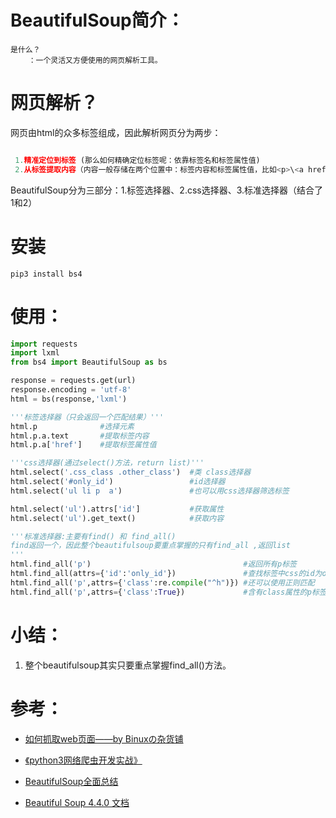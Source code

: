 # BeautifulSoup简介：
    是什么？
        ：一个灵活又方便使用的网页解析工具。

# 网页解析？
网页由html的众多标签组成，因此解析网页分为两步：
```python

 1.精准定位到标签 (那么如何精确定位标签呢：依靠标签名和标签属性值)
 2.从标签提取内容（内容一般存储在两个位置中：标签内容和标签属性值，比如<p>\<a href="www.douban.com">豆瓣电影</a></p>） 
```
BeautifulSoup分为三部分：1.标签选择器、2.css选择器、3.标准选择器（结合了1和2）

# 安装
    pip3 install bs4


# 使用：
```python {.line-numbers}
import requests
import lxml
from bs4 import BeautifulSoup as bs

response = requests.get(url)
response.encoding = 'utf-8'
html = bs(response,'lxml')

'''标签选择器（只会返回一个匹配结果）'''
html.p              #选择元素
html.p.a.text       #提取标签内容
html.p.a['href']    #提取标签属性值

'''css选择器(通过select()方法，return list)'''
html.select('.css_class .other_class')  #类 class选择器
html.select('#only_id')                 #id选择器
html.select('ul li p  a')               #也可以用css选择器筛选标签

html.select('ul').attrs['id']           #获取属性
html.select('ul').get_text()            #获取内容

'''标准选择器:主要有find() 和 find_all()
find返回一个，因此整个beautifulsoup要重点掌握的只有find_all ,返回list
'''
html.find_all('p')                                  #返回所有p标签
html.find_all(attrs={'id':'only_id'})               #查找标签中css的id为only_id的标签
html.find_all('p',attrs={'class':re.compile("^h")}) #还可以使用正则匹配
html.find_all('p',attrs={'class':True})             #含有class属性的p标签即可
```

# 小结：
1. 整个beautifulsoup其实只要重点掌握find_all()方法。
    

# 参考：
* [如何抓取web页面——by Binuxの杂货铺](https://binux.blog/2013/09/howto-crawl-web/)
* [《python3网络爬虫开发实战》](https://germey.gitbooks.io/python3webspider/4.2-BeautifulSoup%E7%9A%84%E4%BD%BF%E7%94%A8.html)
* [BeautifulSoup全面总结](https://zhuanlan.zhihu.com/p/35354532) 

* [Beautiful Soup 4.4.0 文档](https://beautifulsoup.readthedocs.io/zh_CN/v4.4.0/)
